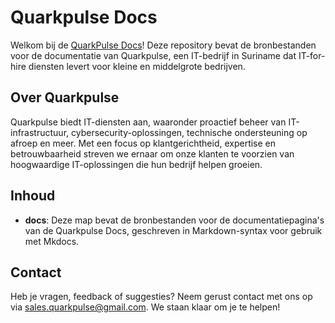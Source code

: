 # Quarkpulse Docs

Welkom bij de [QuarkPulse Docs](https://quarkpulse.github.io/docs/)! Deze repository bevat de bronbestanden voor de documentatie van Quarkpulse, een IT-bedrijf in Suriname dat IT-for-hire diensten levert voor kleine en middelgrote bedrijven.

## Over Quarkpulse

Quarkpulse biedt IT-diensten aan, waaronder proactief beheer van IT-infrastructuur, cybersecurity-oplossingen, technische ondersteuning op afroep en meer. Met een focus op klantgerichtheid, expertise en betrouwbaarheid streven we ernaar om onze klanten te voorzien van hoogwaardige IT-oplossingen die hun bedrijf helpen groeien.

## Inhoud

- **docs**: Deze map bevat de bronbestanden voor de documentatiepagina's van de Quarkpulse Docs, geschreven in Markdown-syntax voor gebruik met Mkdocs.

## Contact

Heb je vragen, feedback of suggesties? Neem gerust contact met ons op via [sales.quarkpulse@gmail.com](mailto:sales.quarkpulse@gmail.com). We staan klaar om je te helpen!

